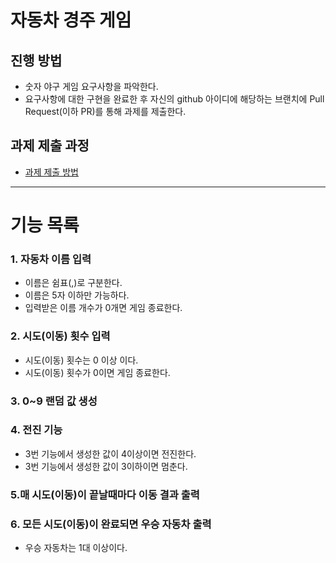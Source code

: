 # 자동차 경주 게임
## 진행 방법
* 숫자 야구 게임 요구사항을 파악한다.
* 요구사항에 대한 구현을 완료한 후 자신의 github 아이디에 해당하는 브랜치에 Pull Request(이하 PR)를 통해 과제를 제출한다.

## 과제 제출 과정
* [과제 제출 방법](https://github.com/next-step/nextstep-docs/tree/master/precourse)
---
# 기능 목록

### 1. 자동차 이름 입력
- 이름은 쉼표(,)로 구분한다.
- 이름은 5자 이하만 가능하다.
- 입력받은 이름 개수가 0개면 게임 종료한다.

### 2. 시도(이동) 횟수 입력
- 시도(이동) 횟수는 0 이상 이다.
- 시도(이동) 횟수가 0이면 게임 종료한다.

### 3. 0~9 랜덤 값 생성

### 4. 전진 기능
- 3번 기능에서 생성한 값이 4이상이면 전진한다.
- 3번 기능에서 생성한 값이 3이하이면 멈춘다.

### 5.매 시도(이동)이 끝날때마다 이동 결과 출력

### 6. 모든 시도(이동)이 완료되면 우승 자동차 출력
- 우승 자동차는 1대 이상이다.